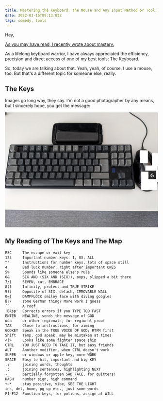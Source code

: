 ```yaml
---
title: Mastering the Keyboard, the Mouse and Any Input Method or Tool, Really
date: 2022-03-16T09:13:03Z
tags: comedy, tools
---
```


Hey,

[As you may have read, I recently wrote about mastery.](https://oliz.io/blog/2022/on-mastery.html)

As a lifelong keyboard warrior, I have always appreciated the efficiency, precision and direct access of one of my best tools: The Keyboard.

So, today we are talking about that. Yeah, yeah, of course, I use a mouse, too. But that's a different topic for someone else, really.

## The Keys

Images go long way, they say. I'm not a good photographer by any means, but I sincerely hope, you get the message:

![Some input methods, some of which I claim to own](TOOLS.jpg)

## My Reading of The Keys and The Map

```
ESC     The escape or exit key
123     Important number keys: I, US, ALL
^°      Instructions for number keys, lots of space still
4       Bad luck number, right after important ONES
5%      Sounds like someone else's rule
6&      SIX AND (SIX AND (SIX)), oops, slipped a bit there
7/{     SEVEN, cut, EMBRACE
8([     Infinity, protect and TRUE STRIKE
9)]     Opposite of SIX, detach, IMMOVABLE WALL
0=}     DAMPFLÖCK smiley face with diving googles
ß?\     some German thing? More work I guess
´`      A roof
'Bksp'  Corrects errors if you TYPE TOO FAST
ENTER   NEWLINE, sends the message of GOD
üöä     or other regionals, for regional proof
TAB     Close to instructions, for aiming
GODKEY  Speak in the TRUE VOICE OF GOD; RTFM first
Shift   Temp. god speak, may be mistaken at times
<|>     Looks like some fighter space ship
CTRL    YOU JUST NEED TO TAKE IT, but easy friends
ALT     Another modifier, when CTRL doesn't work
SUPER   or windows or apple key, more WÖRK
SPACE   Easy to hit, important and big KEY
,;      joining words, thoughts
.:      joining sentences, highlighting NEXT
-_      partially forgotten SAD FACE, for quitters!
HASH    number sign, high command
+~*     stay positive, vibe, SEE THE LIGHT
ins, del, home, pg up etc., just some words
F1-F12  Function keys, for potions, assign at WILL
```

